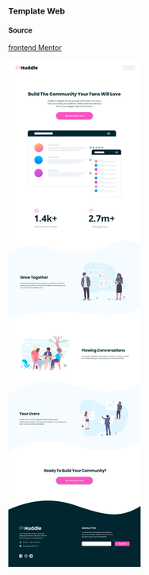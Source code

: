 ### Template Web

#### Source

[frontend Mentor](https://www.frontendmentor.io/challenges)

![](images/desktop-design.jpg)
